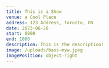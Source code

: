 ```yaml
---
title: This is a Show
venue: a Cool Place
address: 123 Address, Toronto, ON
date: 2023-06-28
start: 0800
end: 1000
description: T﻿his is the description!
image: /uploads/bass-myw.jpeg
imagePosition: object-right
---
```

